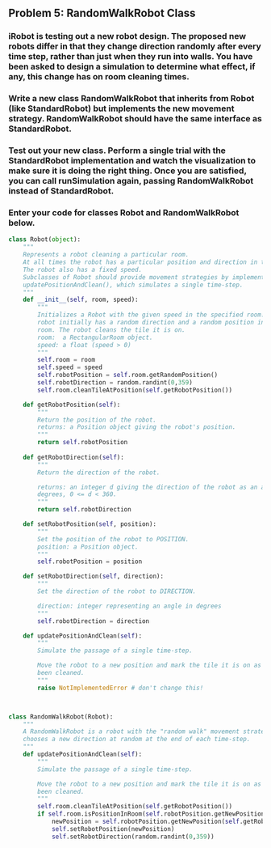## Problem 5: RandomWalkRobot Class
### iRobot is testing out a new robot design. The proposed new robots differ in that they change direction randomly after every time step, rather than just when they run into walls. You have been asked to design a simulation to determine what effect, if any, this change has on room cleaning times.

### Write a new class RandomWalkRobot that inherits from Robot (like StandardRobot) but implements the new movement strategy. RandomWalkRobot should have the same interface as StandardRobot.

### Test out your new class. Perform a single trial with the StandardRobot implementation and watch the visualization to make sure it is doing the right thing. Once you are satisfied, you can call runSimulation again, passing RandomWalkRobot instead of StandardRobot.

### Enter your code for classes Robot and RandomWalkRobot below.

```py
class Robot(object):
    """
    Represents a robot cleaning a particular room.
    At all times the robot has a particular position and direction in the room.
    The robot also has a fixed speed.
    Subclasses of Robot should provide movement strategies by implementing
    updatePositionAndClean(), which simulates a single time-step.
    """
    def __init__(self, room, speed):
        """
        Initializes a Robot with the given speed in the specified room. The
        robot initially has a random direction and a random position in the
        room. The robot cleans the tile it is on.
        room:  a RectangularRoom object.
        speed: a float (speed > 0)
        """
        self.room = room
        self.speed = speed
        self.robotPosition = self.room.getRandomPosition()
        self.robotDirection = random.randint(0,359)
        self.room.cleanTileAtPosition(self.getRobotPosition())

    def getRobotPosition(self):
        """
        Return the position of the robot.
        returns: a Position object giving the robot's position.
        """
        return self.robotPosition
    
    def getRobotDirection(self):
        """
        Return the direction of the robot.

        returns: an integer d giving the direction of the robot as an angle in
        degrees, 0 <= d < 360.
        """
        return self.robotDirection

    def setRobotPosition(self, position):
        """
        Set the position of the robot to POSITION.
        position: a Position object.
        """
        self.robotPosition = position

    def setRobotDirection(self, direction):
        """
        Set the direction of the robot to DIRECTION.

        direction: integer representing an angle in degrees
        """
        self.robotDirection = direction

    def updatePositionAndClean(self):
        """
        Simulate the passage of a single time-step.

        Move the robot to a new position and mark the tile it is on as having
        been cleaned.
        """
        raise NotImplementedError # don't change this!



class RandomWalkRobot(Robot):
    """
    A RandomWalkRobot is a robot with the "random walk" movement strategy: it
    chooses a new direction at random at the end of each time-step.
    """
    def updatePositionAndClean(self):
        """
        Simulate the passage of a single time-step.

        Move the robot to a new position and mark the tile it is on as having
        been cleaned.
        """
        self.room.cleanTileAtPosition(self.getRobotPosition())
        if self.room.isPositionInRoom(self.robotPosition.getNewPosition(self.getRobotDirection(), self.speed)):
            newPosition = self.robotPosition.getNewPosition(self.getRobotDirection(), self.speed)
            self.setRobotPosition(newPosition)
            self.setRobotDirection(random.randint(0,359))
```